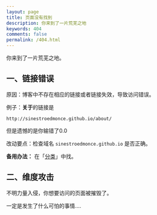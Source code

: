```yaml
---
layout: page
title: 页面没有找到
description: 你来到了一片荒芜之地
keywords: 404
comments: false
permalink: /404.html
---
```


你来到了一片荒芜之地。

## 一、链接错误

原因：博客中不存在相应的链接或者链接失效，导致访问错误。

例子：**关于**的链接是

```
http://sinestroedmonce.github.io/about/
```

但是遗憾的是你输错了0.0

改动要点：检查域名 `sinestroedmonce.github.io` 是否正确。

**备用办法：** 在「[分类](/categories/)」中找。

## 二、维度攻击

不明力量入侵，你想要访问的页面被摧毁了。  

一定是发生了什么可怕的事情....
